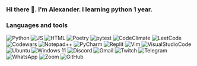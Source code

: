 ### Hi there 👋. I'm Alexander. I learning python 1 year.



### Languages and tools
![Python](https://camo.githubusercontent.com/91f3cd97e326e2297a0b7eed284da64a7a2669dce1dc7e93b80f2f9e060f86e6/68747470733a2f2f696d672e736869656c64732e696f2f62616467652f2d507974686f6e2d3337373641423f7374796c653d706c6173746963266c6f676f3d707974686f6e266c6f676f436f6c6f723d7768697465)
![JS](https://img.shields.io/badge/javascript-%23323330.svg?style=for-the-badge&logo=javascript&logoColor=%23F7DF1E)
![HTML](https://camo.githubusercontent.com/fa7b255384d744984b736f6e9015a55fcdce72fcf5c21ca9140b4c9af3767802/68747470733a2f2f696d672e736869656c64732e696f2f62616467652f2d48544d4c2d4533344632363f6c6f676f3d68746d6c35267374796c653d706c6173746963266c6f676f436f6c6f723d7768697465)
![Poetry](https://camo.githubusercontent.com/b4cc12822a242c61ee35eab2fdb6c1e9b03699822c43c05107b14080e8f16736/68747470733a2f2f696d672e736869656c64732e696f2f62616467652f706f657472792d2532333141314131412e7376673f7374796c653d706c6173746963266c6f676f3d707974686f6e266c6f676f436f6c6f723d7768697465)
![pytest](https://camo.githubusercontent.com/2c884641913cfe5051781720abf82b7a5d8e27ff5a22b95eced30b215434264c/68747470733a2f2f696d672e736869656c64732e696f2f62616467652f7079746573742d2532333030413345302e7376673f7374796c653d706c6173746963266c6f676f3d707974657374266c6f676f436f6c6f723d7768697465)
![CodeClimate](https://camo.githubusercontent.com/e8e07e8b8417335c61b0141650177d698df558d4e149a23b4b1b7cab712ccb04/68747470733a2f2f696d672e736869656c64732e696f2f62616467652f636f64655f636c696d6174652d2532333337373641422e7376673f7374796c653d706c6173746963266c6f676f3d636f64652d636c696d617465266c6f676f436f6c6f723d7768697465)
![LeetCode](https://img.shields.io/badge/LeetCode-000000?style=for-the-badge&logo=LeetCode&logoColor=#d16c06)
![Codewars](https://img.shields.io/badge/Codewars-B1361E?style=for-the-badge&logo=codewars&logoColor=grey)
![Notepad++](https://img.shields.io/badge/Notepad++-90E59A.svg?style=for-the-badge&logo=notepad%2b%2b&logoColor=black)
![PyCharm](https://img.shields.io/badge/pycharm-143?style=for-the-badge&logo=pycharm&logoColor=black&color=black&labelColor=green)
![Replit](https://img.shields.io/badge/Replit-DD1200?style=for-the-badge&logo=Replit&logoColor=white)
![Vim](https://img.shields.io/badge/VIM-%2311AB00.svg?style=for-the-badge&logo=vim&logoColor=white)
![VisualStudioCode](https://img.shields.io/badge/Visual%20Studio%20Code-0078d7.svg?style=for-the-badge&logo=visual-studio-code&logoColor=white)
![Ubuntu](https://img.shields.io/badge/Ubuntu-E95420?style=for-the-badge&logo=ubuntu&logoColor=white)
![Windows 11](https://img.shields.io/badge/Windows%2011-%230079d5.svg?style=for-the-badge&logo=Windows%2011&logoColor=white)
![Discord](https://img.shields.io/badge/Discord-%235865F2.svg?style=for-the-badge&logo=discord&logoColor=white)
![Gmail](https://img.shields.io/badge/Gmail-D14836?style=for-the-badge&logo=gmail&logoColor=white)
![Twitch](https://img.shields.io/badge/Twitch-%239146FF.svg?style=for-the-badge&logo=Twitch&logoColor=white)
![Telegram](https://img.shields.io/badge/Telegram-2CA5E0?style=for-the-badge&logo=telegram&logoColor=white)
![WhatsApp](https://img.shields.io/badge/WhatsApp-25D366?style=for-the-badge&logo=whatsapp&logoColor=white)
![Zoom](https://img.shields.io/badge/Zoom-2D8CFF?style=for-the-badge&logo=zoom&logoColor=white)
![GitHub](https://img.shields.io/badge/github-%23121011.svg?style=for-the-badge&logo=github&logoColor=white)
<!--
**Alexander-Zaychenko/Alexander-Zaychenko** is a ✨ _special_ ✨ repository because its `README.md` (this file) appears on your GitHub profile.

<font color="red" size="5"> <b>JS </b></font> <font color="yellow" face="cursive"  size="3"> JavaScript</font>

Here are some ideas to get you started:

- 🔭 I’m currently working on ...
- 🌱 I’m currently learning ...
- 👯 I’m looking to collaborate on ...
- 🤔 I’m looking for help with ...
- 💬 Ask me about ...
- 📫 How to reach me: ...
- 😄 Pronouns: ...
- ⚡ Fun fact: ...
-->
